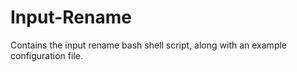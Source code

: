 # Input-Rename

Contains the input rename bash shell script, along with an example configuration file.

